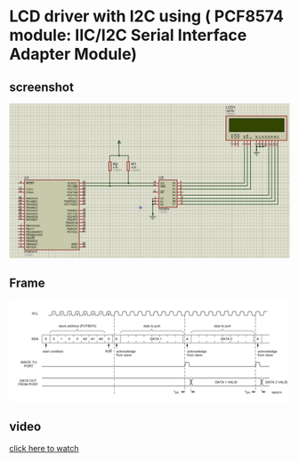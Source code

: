 # LCD driver with I2C using ( PCF8574 module: IIC/I2C Serial Interface Adapter Module)

## screenshot
![](https://github.com/abdelrahman99999/LCD_I2C/blob/main/files/proteus.png?raw=true)


## Frame
![](https://github.com/abdelrahman99999/LCD_I2C/blob/main/files/frame.png?raw=true)



## video
[click here to watch](https://youtu.be/9qSjg0fYTGs)
